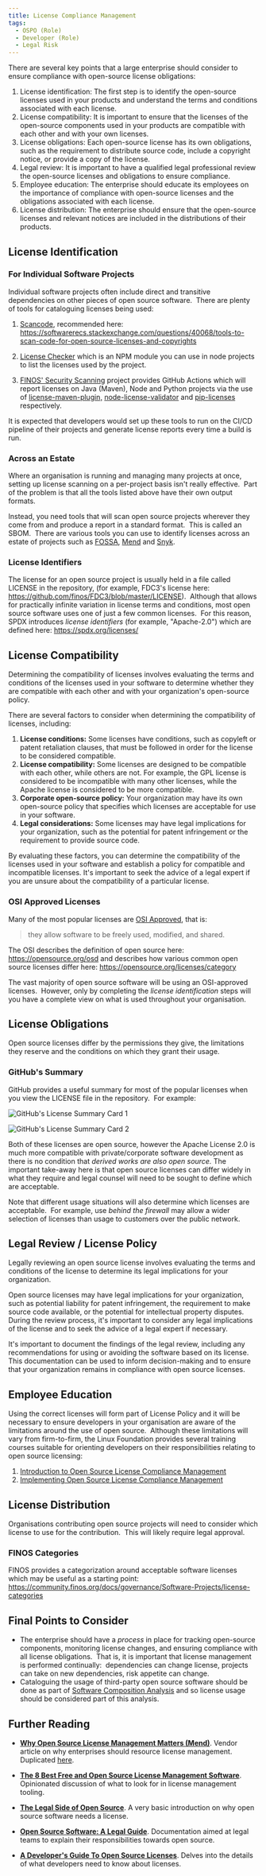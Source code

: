 ```yaml
---
title: License Compliance Management
tags: 
  - OSPO (Role)
  - Developer (Role)
  - Legal Risk
---
```


There are several key points that a large enterprise should consider to ensure compliance with open-source license obligations:

1. License identification: The first step is to identify the open-source licenses used in your products and understand the terms and conditions associated with each license.
2. License compatibility: It is important to ensure that the licenses of the open-source components used in your products are compatible with each other and with your own licenses.
3. License obligations: Each open-source license has its own obligations, such as the requirement to distribute source code, include a copyright notice, or provide a copy of the license.
4. Legal review: It is important to have a qualified legal professional review the open-source licenses and obligations to ensure compliance.
5. Employee education: The enterprise should educate its employees on the importance of compliance with open-source licenses and the obligations associated with each license.
6. License distribution: The enterprise should ensure that the open-source licenses and relevant notices are included in the distributions of their products.

## License Identification

### For Individual Software Projects

Individual software projects often include direct and transitive dependencies on other pieces of open source software.  There are plenty of tools for cataloguing licenses being used:

1. [Scancode](https://github.com/nexB/scancode-toolkit), recommended here: https://softwarerecs.stackexchange.com/questions/40068/tools-to-scan-code-for-open-source-licenses-and-copyrights

2. [License Checker](https://www.npmjs.com/package/license-checker) which is an NPM module you can use in node projects to list the licenses used by the project.

3. [FINOS' Security Scanning](https://github.com/finos/security-scanning#License-reporting-and-scanning) project provides GitHub Actions which will report licenses on Java (Maven), Node and Python projects via the use of [license-maven-plugin,](https://www.mojohaus.org/license-maven-plugin/) [node-license-validator](https://www.npmjs.com/package/node-license-validator) and [pip-licenses](https://pypi.org/project/pip-licenses/) respectively.
	
It is expected that developers would set up these tools to run on the CI/CD pipeline of their projects and generate license reports every time a build is run.

### Across an Estate

Where an organisation is running and managing many projects at once, setting up license scanning on a per-project basis isn't really effective.  Part of the problem is that all the tools listed above have their own output formats.  

Instead, you need tools that will scan open source projects wherever they come from and produce a report in a standard format.  This is called an SBOM.  There are various tools you can use to identify licenses across an estate of projects such as [FOSSA](https://fossa.com), [Mend](https://www.mend.io) and [Snyk](https://snyk.io).

### License Identifiers

The license for an open source project is usually held in a file called LICENSE in the repository, (for example, FDC3's license here: https://github.com/finos/FDC3/blob/master/LICENSE).  Although that allows for practically infinite variation in license terms and conditions, most open source software uses one of just a few common licenses.  For this reason, SPDX introduces _license identifiers_ (for example, "Apache-2.0") which are defined here: https://spdx.org/licenses/

## License Compatibility

Determining the compatibility of licenses involves evaluating the terms and conditions of the licenses used in your software to determine whether they are compatible with each other and with your organization's open-source policy.

There are several factors to consider when determining the compatibility of licenses, including:

1. **License conditions:** Some licenses have conditions, such as copyleft or patent retaliation clauses, that must be followed in order for the license to be considered compatible.
2. **License compatibility:** Some licenses are designed to be compatible with each other, while others are not. For example, the GPL license is considered to be incompatible with many other licenses, while the Apache license is considered to be more compatible.
3. **Corporate open-source policy:** Your organization may have its own open-source policy that specifies which licenses are acceptable for use in your software.
4. **Legal considerations:** Some licenses may have legal implications for your organization, such as the potential for patent infringement or the requirement to provide source code.

By evaluating these factors, you can determine the compatibility of the licenses used in your software and establish a policy for compatible and incompatible licenses. It's important to seek the advice of a legal expert if you are unsure about the compatibility of a particular license.

### OSI Approved Licenses

Many of the most popular licenses are [OSI Approved](https://opensource.org/licenses), that is:

> they allow software to be freely used, modified, and shared. 

The OSI describes the definition of open source here: https://opensource.org/osd and describes how various common open source licenses differ here: https://opensource.org/licenses/category

The vast majority of open source software will be using an OSI-approved licenses.  However, only by completing the _license identification_ steps will you have a complete view on what is used throughout your organisation.

## License Obligations

Open source licenses differ by the permissions they give, the limitations they reserve and the conditions on which they grant their usage.  

### GitHub's Summary

GitHub provides a useful summary for most of the popular licenses when you view the LICENSE file in the repository.  For example:

![GitHub's License Summary Card 1](github-license-summary-affero.png)

![GitHub's License Summary Card 2](github-license-summary-apache.png)

Both of these licenses are open source, however the Apache License 2.0 is much more compatible with private/corporate software development as there is no condition that _derived works are also open source._ The important take-away here is that open source licenses can differ widely in what they require and legal counsel will need to be sought to define which are acceptable.

Note that different usage situations will also determine which licenses are acceptable.  For example, use _behind the firewall_ may allow a wider selection of licenses than usage to customers over the public network.

## Legal Review / License Policy

Legally reviewing an open source license involves evaluating the terms and conditions of the license to determine its legal implications for your organization. 

Open source licenses may have legal implications for your organization, such as potential liability for patent infringement, the requirement to make source code available, or the potential for intellectual property disputes. During the review process, it's important to consider any legal implications of the license and to seek the advice of a legal expert if necessary.

It's important to document the findings of the legal review, including any recommendations for using or avoiding the software based on its license. This documentation can be used to inform decision-making and to ensure that your organization remains in compliance with open source licenses.

## Employee Education

Using the correct licenses will form part of License Policy and it will be necessary to ensure developers in your organisation are aware of the limitations around the use of open source.  Although these limitations will vary from firm-to-firm, the Linux Foundation provides several training courses suitable for orienting developers on their responsibilities relating to open source licensing:

1. [Introduction to Open Source License Compliance Management](../Training/LFC193-Introduction-to-OSS-License-Compliance-Management.md)
2. [Implementing Open Source License Compliance Management](../Training/LFC194-Implementing-OSS-License-Compliance-Management.md)

## License Distribution

Organisations contributing open source projects will need to consider which license to use for the contribution.  This will likely require legal approval.

### FINOS Categories

FINOS provides a categorization around acceptable software licenses which may be useful as a starting point: <https://community.finos.org/docs/governance/Software-Projects/license-categories>

## Final Points to Consider

* The enterprise should have a _process_ in place for tracking open-source components, monitoring license changes, and ensuring compliance with all license obligations.  That is, it is important that license management is performed continually:  dependencies can change license, projects can take on new dependencies, risk appetite can change. 
* Cataloguing the usage of third-party open source software should be done as part of [Software Composition Analysis](Security-Testing.md#software-composition-analysis-sca) and so license usage should be considered part of this analysis.

## Further Reading

- **[Why Open Source License Management Matters (Mend)](https://www.mend.io/resources/blog/why-open-source-license-management-matters/)**. Vendor article on why enterprises should resource license management. Duplicated [here](https://www.linkedin.com/pulse/why-open-source-license-management-matters-mend-io).

- **[The 8 Best Free and Open Source License Management Software](https://www.goodfirms.co/license-management-software/blog/best-free-open-source-license-management-software)**. Opinionated discussion of what to look for in license management tooling.

- **[The Legal Side of Open Source](https://opensource.guide/legal/)**. A very basic introduction on why open source software needs a license.  

- **[Open Source Software: A Legal Guide](https://www.legal.io/articles/5170736/Open-Source-Software-a-legal-guide)**. Documentation aimed at legal teams to explain their responsibilities towards open source.

- **[A Developer's Guide To Open Source Licenses](https://www.toptal.com/open-source/developers-guide-to-open-source-licenses)**.  Delves into the details of what developers need to know about licenses.
